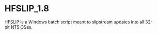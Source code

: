 # HFSLIP_1.8
HFSLIP is a Windows batch script meant to slipstream updates into all 32-bit NT5 OSes.
